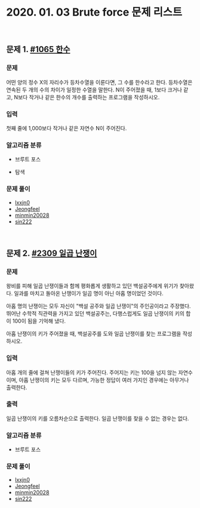 # 2020. 01. 03 Brute force 문제 리스트

<br>

## 문제 1. [#1065 한수](https://www.acmicpc.net/problem/1065)

### 문제

어떤 양의 정수 X의 자리수가 등차수열을 이룬다면, 그 수를 한수라고 한다. 등차수열은 연속된 두 개의 수의 차이가 일정한 수열을 말한다. N이 주어졌을 때, 1보다 크거나 같고, N보다 작거나 같은 한수의 개수를 출력하는 프로그램을 작성하시오.

### 입력

첫째 줄에 1,000보다 작거나 같은 자연수 N이 주어진다.

### 알고리즘 분류

- 브루트 포스

- 탐색

### 문제 풀이

- [lxxjn0](#)
- [Jeongfeel](#)
- [minmin20028](#)
- [sin222](#)

<br>

## 문제 2. [#2309 일곱 난쟁이](https://www.acmicpc.net/problem/2309)

### 문제

왕비를 피해 일곱 난쟁이들과 함께 평화롭게 생활하고 있던 백설공주에게 위기가 찾아왔다. 일과를 마치고 돌아온 난쟁이가 일곱 명이 아닌 아홉 명이었던 것이다.

아홉 명의 난쟁이는 모두 자신이 "백설 공주와 일곱 난쟁이"의 주인공이라고 주장했다. 뛰어난 수학적 직관력을 가지고 있던 백설공주는, 다행스럽게도 일곱 난쟁이의 키의 합이 100이 됨을 기억해 냈다.

아홉 난쟁이의 키가 주어졌을 때, 백설공주를 도와 일곱 난쟁이를 찾는 프로그램을 작성하시오.

### 입력

아홉 개의 줄에 걸쳐 난쟁이들의 키가 주어진다. 주어지는 키는 100을 넘지 않는 자연수이며, 아홉 난쟁이의 키는 모두 다르며, 가능한 정답이 여러 가지인 경우에는 아무거나 출력한다.

### 출력

일곱 난쟁이의 키를 오름차순으로 출력한다. 일곱 난쟁이를 찾을 수 없는 경우는 없다.

### 알고리즘 분류

- 브루트 포스

### 문제 풀이

- [lxxjn0](#)
- [Jeongfeel](#)
- [minmin20028](#)
- [sin222](#)
